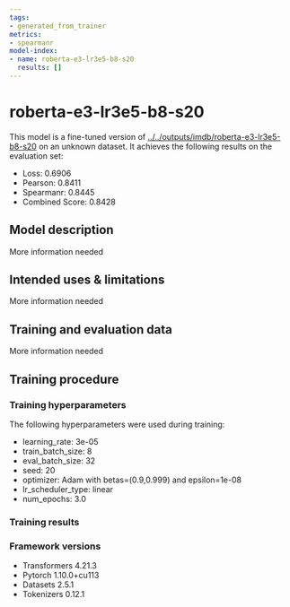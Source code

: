 ```yaml
---
tags:
- generated_from_trainer
metrics:
- spearmanr
model-index:
- name: roberta-e3-lr3e5-b8-s20
  results: []
---
```


<!-- This model card has been generated automatically according to the information the Trainer had access to. You
should probably proofread and complete it, then remove this comment. -->

# roberta-e3-lr3e5-b8-s20

This model is a fine-tuned version of [../../outputs/imdb/roberta-e3-lr3e5-b8-s20](https://huggingface.co/../../outputs/imdb/roberta-e3-lr3e5-b8-s20) on an unknown dataset.
It achieves the following results on the evaluation set:
- Loss: 0.6906
- Pearson: 0.8411
- Spearmanr: 0.8445
- Combined Score: 0.8428

## Model description

More information needed

## Intended uses & limitations

More information needed

## Training and evaluation data

More information needed

## Training procedure

### Training hyperparameters

The following hyperparameters were used during training:
- learning_rate: 3e-05
- train_batch_size: 8
- eval_batch_size: 32
- seed: 20
- optimizer: Adam with betas=(0.9,0.999) and epsilon=1e-08
- lr_scheduler_type: linear
- num_epochs: 3.0

### Training results



### Framework versions

- Transformers 4.21.3
- Pytorch 1.10.0+cu113
- Datasets 2.5.1
- Tokenizers 0.12.1
